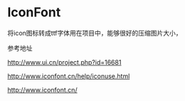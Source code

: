 IconFont
========

将icon图标转成ttf字体用在项目中，能够很好的压缩图片大小，

参考地址

http://www.ui.cn/project.php?id=16681

http://www.iconfont.cn/help/iconuse.html

http://www.iconfont.cn/


